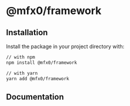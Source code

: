 # @mfx0/framework


## Installation

Install the package in your project directory with:

```sh
// with npm
npm install @mfx0/framework

// with yarn
yarn add @mfx0/framework
```

## Documentation
